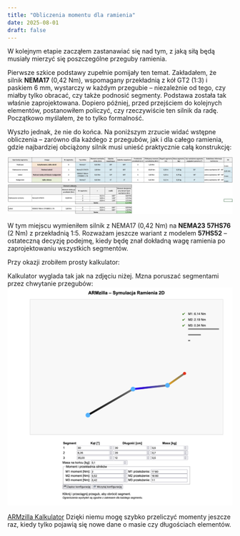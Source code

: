 ```yaml
---
title: "Obliczenia momentu dla ramienia"
date: 2025-08-01
draft: false
---
```


W kolejnym etapie zacząłem zastanawiać się nad tym, z jaką siłą będą musiały mierzyć się poszczególne przeguby ramienia.

Pierwsze szkice podstawy zupełnie pomijały ten temat. Zakładałem, że silnik **NEMA17** (0,42 Nm), wspomagany przekładnią z kół GT2 (1:3) i paskiem 6 mm, wystarczy w każdym przegubie – niezależnie od tego, czy miałby tylko obracać, czy także podnosić segmenty. Podstawa została tak właśnie zaprojektowana. Dopiero później, przed przejściem do kolejnych elementów, postanowiłem policzyć, czy rzeczywiście ten silnik da radę. Początkowo myślałem, że to tylko formalność.

Wyszło jednak, że nie do końca. Na poniższym zrzucie widać wstępne obliczenia – zarówno dla każdego z przegubów, jak i dla całego ramienia, gdzie najbardziej obciążony silnik musi unieść praktycznie całą konstrukcję:

![kalkulator1](kalkulator1.png)

W tym miejscu wymieniłem silnik z NEMA17 (0,42 Nm) na **NEMA23 57HS76** (2 Nm) z przekładnią 1:5. Rozważam jeszcze wariant z modelem **57HS52** – ostateczną decyzję podejmę, kiedy będę znał dokładną wagę ramienia po zaprojektowaniu wszystkich segmentów.

Przy okazji zrobiłem prosty kalkulator: 

Kalkulator wyglada tak jak na zdjęciu niżej. Mzna poruszać segmentami przez chwytanie przegubów:
![js](js_kalk.png)

[ARMzilla Kalkulator](https://okyzyr.github.io/ARMzilla/) Dzięki niemu mogę szybko przeliczyć momenty jeszcze raz, kiedy tylko pojawią się nowe dane o masie czy długościach elementów.




